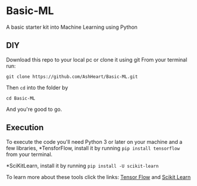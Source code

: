 # Basic-ML
A basic starter kit into Machine Learning using Python

## DIY

Download this repo to your local pc or clone it using git
From your terminal run:

```git clone https://github.com/AshHeart/Basic-ML.git```

Then `cd` into the folder by

```cd Basic-ML```

And you're good to go.

## Execution

To execute the code you'll need Python 3 or later on your machine and a few libraries,
  *TensforFlow, install it by running
    ```pip install tensorflow```
  from your terminal.

  *SciKitLearn, install it by running
    ```pip install -U scikit-learn```

To learn more about these tools click the links:
[Tensor Flow](https://www.tensorflow.org/) and
[Scikit Learn](http://scikit-learn.org/stable/index.html)



